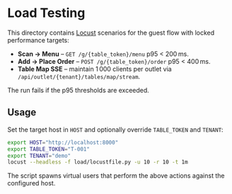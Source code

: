 # Load Testing

This directory contains [Locust](https://locust.io/) scenarios for the guest flow with locked performance targets:

- **Scan → Menu** – `GET /g/{table_token}/menu` p95 < 200 ms.
- **Add → Place Order** – `POST /g/{table_token}/order` p95 < 400 ms.
- **Table Map SSE** – maintain 1 000 clients per outlet via `/api/outlet/{tenant}/tables/map/stream`.

The run fails if the p95 thresholds are exceeded.

## Usage

Set the target host in `HOST` and optionally override `TABLE_TOKEN` and `TENANT`:

```bash
export HOST="http://localhost:8000"
export TABLE_TOKEN="T-001"
export TENANT="demo"
locust --headless -f load/locustfile.py -u 10 -r 10 -t 1m
```

The script spawns virtual users that perform the above actions against the configured host.

